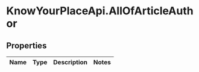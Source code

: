 # KnowYourPlaceApi.AllOfArticleAuthor

## Properties

| Name | Type | Description | Notes |
| ---- | ---- | ----------- | ----- |

